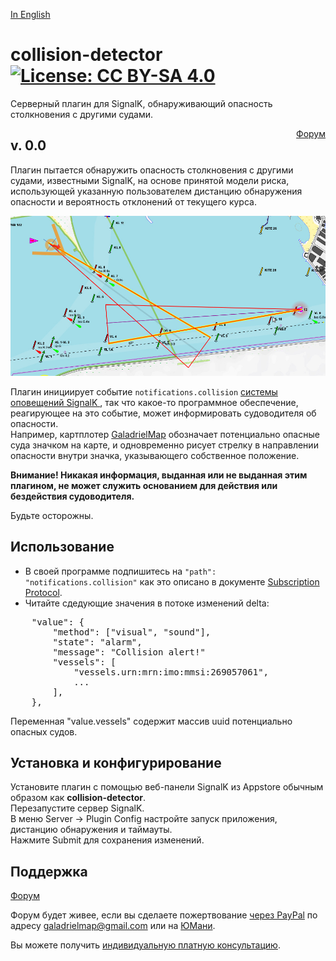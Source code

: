 [In English](https://github.com/VladimirKalachikhin/collision-detector/blob/master/README.md)  
# collision-detector [![License: CC BY-SA 4.0](https://img.shields.io/badge/License-CC%20BY--SA%204.0-lightgrey.svg)](https://creativecommons.org/licenses/by-sa/4.0/)
Серверный плагин для SignalK, обнаруживающий опасность столкновения с другими судами.
<div style='float:right;'><a href='https://github.com/VladimirKalachikhin/Galadriel-map/discussions'>Форум</a>
</div>

## v. 0.0

Плагин пытается обнаружить опасность столкновения с другими судами, известными SignalK, на основе принятой модели риска, использующей указанную пользователем дистанцию обнаружения опасности и вероятность отклонений от текущего курса.

![модель риска](screenshots/s1.jpeg)<br>

Плагин инициирует событие `notifications.collision` [системы оповещений SignalK ](https://signalk.org/specification/1.7.0/doc/notifications.html), так что какое-то программное обеспечение, реагирующее на это событие, может информировать судоводителя об опасности.  
Например, картплотер [GaladrielMap](https://www.npmjs.com/package/galadrielmap_sk) обозначает потенциально опасные суда значком на карте, и одновременно рисует стрелку в направлении опасности внутри значка, указывающего собственное положение.  

**Внимание! Никакая информация, выданная или не выданная этим плагином, не может служить основанием для действия или бездействия судоводителя.**   

Будьте осторожны.

## Использование
* В своей программе подпишитесь на `"path": "notifications.collision"` как это описано в документе [Subscription Protocol](https://signalk.org/specification/1.7.0/doc/subscription_protocol.html).  
* Читайте сдедующие значения в потоке изменений delta:
>
<pre>
    "value": {  
        "method": ["visual", "sound"],  
        "state": "alarm",  
        "message": "Collision alert!"  
        "vessels": [  
            "vessels.urn:mrn:imo:mmsi:269057061",  
            ...  
        ],  
    },
</pre>

Переменная "value.vessels" содержит массив uuid потенциально опасных судов.  

## Установка и конфигурирование
Установите плагин с помощью веб-панели SignalK из Appstore обычным образом как **collision-detector**.  
Перезапустите сервер SignalK.  
В меню Server -> Plugin Config настройте запуск приложения, дистанцию обнаружения и таймауты.  
Нажмите Submit для сохранения изменений.

## Поддержка
[Форум](https://github.com/VladimirKalachikhin/Galadriel-map/discussions)

Форум будет живее, если вы сделаете пожертвование [через PayPal](https://paypal.me/VladimirKalachikhin) по адресу [galadrielmap@gmail.com](mailto:galadrielmap@gmail.com) или на [ЮМани](https://yasobe.ru/na/galadrielmap).

Вы можете получить [индивидуальную платную консультацию](https://kwork.ru/training-consulting/20093293/konsultatsii-po-ustanovke-i-ispolzovaniyu-galadrielmap).


